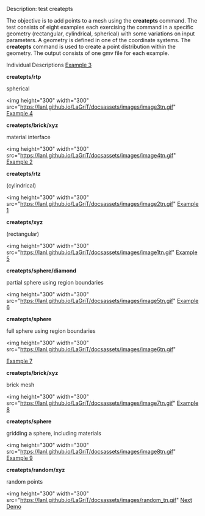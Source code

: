 Description: test createpts

The objective is to add points to a mesh using the **createpts**
command.
The test consists of eight examples each exercising the command in a
specific geometry (rectangular, cylindrical, spherical) with some
variations on input parameters. A geometry is defined in one of the
coordinate systems. The **createpts** command is used to create a
point distribution within the geometry. The output consists of one
gmv file for each example.

Individual Descriptions
[Example 3](description3_rtp.md)

**createpts/rtp**

spherical

<img height="300" width="300" src="https://lanl.github.io/LaGriT/docsassets/images/image3tn.gif"
[Example 4](description4_brick.md)

**createpts/brick/xyz**

material interface

<img height="300" width="300" src="https://lanl.github.io/LaGriT/docsassets/images/image4tn.gif"
[Example 2](description2_rtz.md)

**createpts/rtz**

(cylindrical)

<img height="300" width="300" src="https://lanl.github.io/LaGriT/docsassets/images/image2tn.gif"
[Example 1](description1_xyz.md)

**createpts/xyz**

(rectangular)

<img height="300" width="300" src="https://lanl.github.io/LaGriT/docsassets/images/image1tn.gif"
[Example 5](description5_sphere.md)

**createpts/sphere/diamond**

partial sphere using region
boundaries

<img height="300" width="300" src="https://lanl.github.io/LaGriT/docsassets/images/image5tn.gif"
[Example 6](description6_sphereB.md)

**createpts/sphere**

full sphere using region boundaries

<img height="300" width="300" src="https://lanl.github.io/LaGriT/docsassets/images/image6tn.gif"

[Example 7](description7_brickB.md)

**createpts/brick/xyz**

brick mesh

<img height="300" width="300" src="https://lanl.github.io/LaGriT/docsassets/images/image7tn.gif"
[Example 8](description8_sphereC.md)

**createpts/sphere**

gridding a sphere, including materials

<img height="300" width="300" src="https://lanl.github.io/LaGriT/docsassets/images/image8tn.gif"
[Example 9](description9_random.md)

**createpts/random/xyz**

random points

<img height="300" width="300" src="https://lanl.github.io/LaGriT/docsassets/images/random_tn.gif"
[Next Demo](main_hextet1.md)
